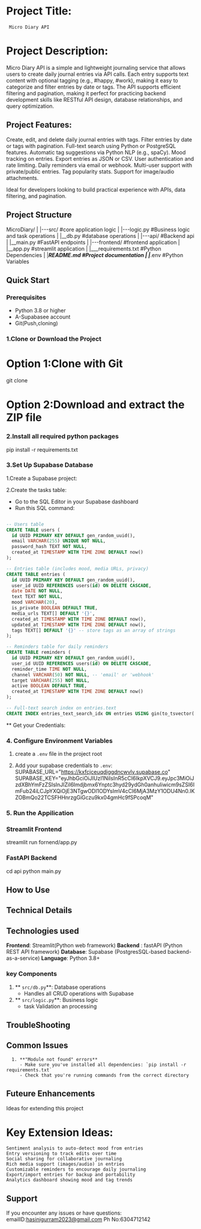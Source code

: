 # Project Title: 
     Micro Diary API

# Project Description:
Micro Diary API is a simple and lightweight journaling service that allows users to create daily journal entries via API calls. Each entry supports text content with optional tagging (e.g., #happy, #work), making it easy to categorize and filter entries by date or tags. The API supports efficient filtering and pagination, making it perfect for practicing backend development skills like RESTful API design, database relationships, and query optimization.

## Project Features:

Create, edit, and delete daily journal entries with tags.
Filter entries by date or tags with pagination.
Full-text search using Python or PostgreSQL features.
Automatic tag suggestions via Python NLP (e.g., spaCy).
Mood tracking on entries.
Export entries as JSON or CSV.
User authentication and rate limiting.
Daily reminders via email or webhook.
Multi-user support with private/public entries.
Tag popularity stats.
Support for image/audio attachments.

Ideal for developers looking to build practical experience with APIs, data filtering, and pagination.



## Project Structure

MicroDiary/
|
|---src/                 #core application logic
|     |---logic.py       #Business logic and task
operations
|     |__db.py           #database operations
|
|---api/                 #Backend api
|     |__main.py         #FastAPI endpoints
|
|---frontend/            #frontend application
|     |__app.py          #streamlit application
|
|___requirements.txt     #Python Dependencies
|
|___README.md            #Project documentation
|
|___.env                 #Python Variables 


## Quick Start

### Prerequisites

- Python 3.8 or higher
- A-Supabasee account
- Git(Push,cloning)

### 1.Clone or Download the Project 
# Option 1:Clone with Git
git clone <repository-url>
# Option 2:Download and extract the ZIP file
### 2.Install all required python packages
pip install -r requirements.txt

### 3.Set Up Supabase Database

1.Create a Supabase project:

2.Create  the tasks table:

- Go to the SQL Editor in your Supabase dashboard
- Run this SQL command:
```sql

-- Users table
CREATE TABLE users (
  id UUID PRIMARY KEY DEFAULT gen_random_uuid(),
  email VARCHAR(255) UNIQUE NOT NULL,
  password_hash TEXT NOT NULL,
  created_at TIMESTAMP WITH TIME ZONE DEFAULT now()
);

-- Entries table (includes mood, media URLs, privacy)
CREATE TABLE entries (
  id UUID PRIMARY KEY DEFAULT gen_random_uuid(),
  user_id UUID REFERENCES users(id) ON DELETE CASCADE,
  date DATE NOT NULL,
  text TEXT NOT NULL,
  mood VARCHAR(20),
  is_private BOOLEAN DEFAULT TRUE,
  media_urls TEXT[] DEFAULT '{}',
  created_at TIMESTAMP WITH TIME ZONE DEFAULT now(),
  updated_at TIMESTAMP WITH TIME ZONE DEFAULT now(),
  tags TEXT[] DEFAULT '{}' -- store tags as an array of strings
);

-- Reminders table for daily reminders
CREATE TABLE reminders (
  id UUID PRIMARY KEY DEFAULT gen_random_uuid(),
  user_id UUID REFERENCES users(id) ON DELETE CASCADE,
  reminder_time TIME NOT NULL,
  channel VARCHAR(50) NOT NULL, -- 'email' or 'webhook'
  target VARCHAR(255) NOT NULL,
  active BOOLEAN DEFAULT TRUE,
  created_at TIMESTAMP WITH TIME ZONE DEFAULT now()
);

-- Full-text search index on entries.text
CREATE INDEX entries_text_search_idx ON entries USING gin(to_tsvector('english', text));


```
** Get your Credentials:

### 4. Configure Environment Variables

1. create a `.env` file in the project root

2. Add your supabase credentials to `.env`:
SUPABASE_URL="https://kxfcjceuqdiggdncwvly.supabase.co"
SUPABASE_KEY="eyJhbGciOiJIUzI1NiIsInR5cCI6IkpXVCJ9.eyJpc3MiOiJzdXBhYmFzZSIsInJlZiI6Imdjbmx6Ynptc3hyd29ydGh0anhuIiwicm9sZSI6ImFub24iLCJpYXQiOjE3NTgwODI1ODYsImV4cCI6MjA3MzY1ODU4Nn0.IKZOBmQo22TCSFHHnrzgGiGczu9kx04gmHc9fSPcoqM"

### 5. Run the Appilication

### Streamlit Frontend
streamlit run fornend/app.py


### FastAPI Backend

cd api
python main.py


## How to Use

## Technical Details

## Technologies used

   **Frontend**: Streamlit(Python web framework)
   **Backend** :  fastAPI (Python REST API framework)
   **Database**: Supabase (PostgresSQL-based backend-as-a-service)
   **Language**: Python 3.8+

### key Components
1. ** `src/db.py`**: Database operations
      - Handles all CRUD operations with Supabase
2. ** `src/logic.py`**: Business logic 
      - task Validation an processing

## TroubleShooting

   ##  Common Issues

      1. **"Module not found" errors**
         - Make sure you've installed all dependencies: `pip install -r requirements.txt`
         - Check that you're running commands from the correct directory


## Futeure Enhancements

   Ideas for extending this project

   # Key Extension Ideas:
    Sentiment analysis to auto-detect mood from entries
    Entry versioning to track edits over time
    Social sharing for collaborative journaling
    Rich media support (images/audio) in entries
    Customizable reminders to encourage daily journaling
    Export/import entries for backup and portability
    Analytics dashboard showing mood and tag trends


## Support 

If you encounter any issues or have questions:
      emailID:hasinigurram2023@gmail.com
      Ph No:6304712142

